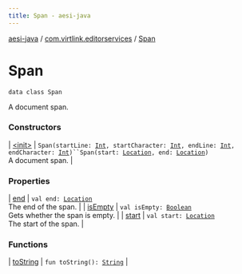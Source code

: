 ```yaml
---
title: Span - aesi-java
---
```


[aesi-java](../../index.html) / [com.virtlink.editorservices](../index.html) / [Span](.)

# Span

`data class Span`

A document span.

### Constructors

| [&lt;init&gt;](-init-.html) | `Span(startLine: `[`Int`](https://kotlinlang.org/api/latest/jvm/stdlib/kotlin/-int/index.html)`, startCharacter: `[`Int`](https://kotlinlang.org/api/latest/jvm/stdlib/kotlin/-int/index.html)`, endLine: `[`Int`](https://kotlinlang.org/api/latest/jvm/stdlib/kotlin/-int/index.html)`, endCharacter: `[`Int`](https://kotlinlang.org/api/latest/jvm/stdlib/kotlin/-int/index.html)`)``Span(start: `[`Location`](../-location/index.html)`, end: `[`Location`](../-location/index.html)`)`<br>A document span. |

### Properties

| [end](end.html) | `val end: `[`Location`](../-location/index.html)<br>The end of the span. |
| [isEmpty](is-empty.html) | `val isEmpty: `[`Boolean`](https://kotlinlang.org/api/latest/jvm/stdlib/kotlin/-boolean/index.html)<br>Gets whether the span is empty. |
| [start](start.html) | `val start: `[`Location`](../-location/index.html)<br>The start of the span. |

### Functions

| [toString](to-string.html) | `fun toString(): `[`String`](https://kotlinlang.org/api/latest/jvm/stdlib/kotlin/-string/index.html) |

